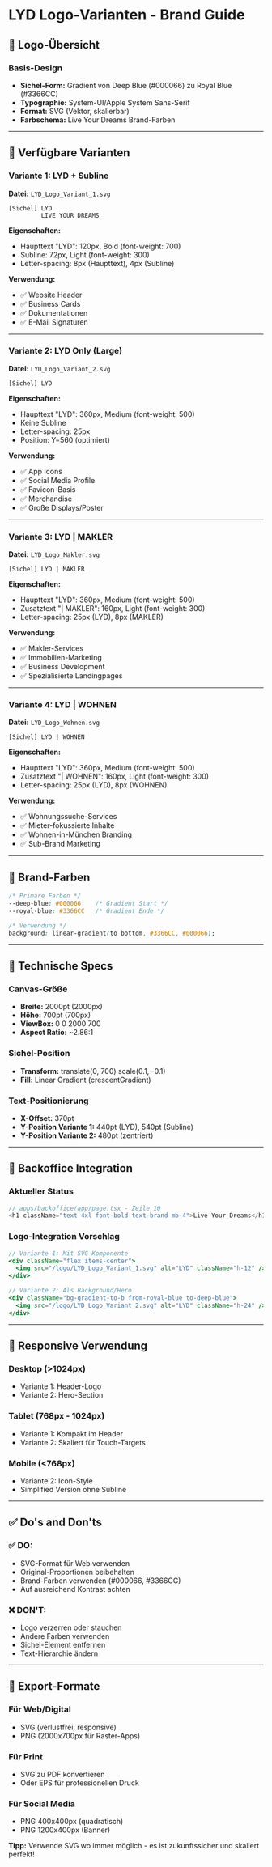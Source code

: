 # LYD Logo-Varianten - Brand Guide

## 🎨 Logo-Übersicht

### **Basis-Design**
- **Sichel-Form:** Gradient von Deep Blue (#000066) zu Royal Blue (#3366CC)
- **Typographie:** System-UI/Apple System Sans-Serif
- **Format:** SVG (Vektor, skalierbar)
- **Farbschema:** Live Your Dreams Brand-Farben

---

## 📁 Verfügbare Varianten

### **Variante 1: LYD + Subline**
**Datei:** `LYD_Logo_Variant_1.svg`
```
[Sichel] LYD
         LIVE YOUR DREAMS
```
**Eigenschaften:**
- Haupttext "LYD": 120px, Bold (font-weight: 700)
- Subline: 72px, Light (font-weight: 300)
- Letter-spacing: 8px (Haupttext), 4px (Subline)

**Verwendung:**
- ✅ Website Header
- ✅ Business Cards 
- ✅ Dokumentationen
- ✅ E-Mail Signaturen

---

### **Variante 2: LYD Only (Large)**
**Datei:** `LYD_Logo_Variant_2.svg`
```
[Sichel] LYD
```
**Eigenschaften:**
- Haupttext "LYD": 360px, Medium (font-weight: 500)
- Keine Subline
- Letter-spacing: 25px
- Position: Y=560 (optimiert)

**Verwendung:**
- ✅ App Icons
- ✅ Social Media Profile
- ✅ Favicon-Basis
- ✅ Merchandise
- ✅ Große Displays/Poster

---

### **Variante 3: LYD | MAKLER**
**Datei:** `LYD_Logo_Makler.svg`
```
[Sichel] LYD | MAKLER
```
**Eigenschaften:**
- Haupttext "LYD": 360px, Medium (font-weight: 500)
- Zusatztext "| MAKLER": 160px, Light (font-weight: 300)
- Letter-spacing: 25px (LYD), 8px (MAKLER)

**Verwendung:**
- ✅ Makler-Services
- ✅ Immobilien-Marketing
- ✅ Business Development
- ✅ Spezialisierte Landingpages

---

### **Variante 4: LYD | WOHNEN**
**Datei:** `LYD_Logo_Wohnen.svg`
```
[Sichel] LYD | WOHNEN
```
**Eigenschaften:**
- Haupttext "LYD": 360px, Medium (font-weight: 500)
- Zusatztext "| WOHNEN": 160px, Light (font-weight: 300)
- Letter-spacing: 25px (LYD), 8px (WOHNEN)

**Verwendung:**
- ✅ Wohnungssuche-Services
- ✅ Mieter-fokussierte Inhalte
- ✅ Wohnen-in-München Branding
- ✅ Sub-Brand Marketing

---

## 🎯 Brand-Farben

```css
/* Primäre Farben */
--deep-blue: #000066    /* Gradient Start */
--royal-blue: #3366CC   /* Gradient Ende */

/* Verwendung */
background: linear-gradient(to bottom, #3366CC, #000066);
```

---

## 📐 Technische Specs

### **Canvas-Größe**
- **Breite:** 2000pt (2000px)
- **Höhe:** 700pt (700px)  
- **ViewBox:** 0 0 2000 700
- **Aspect Ratio:** ~2.86:1

### **Sichel-Position**
- **Transform:** translate(0, 700) scale(0.1, -0.1)
- **Fill:** Linear Gradient (crescentGradient)

### **Text-Positionierung**
- **X-Offset:** 370pt
- **Y-Position Variante 1:** 440pt (LYD), 540pt (Subline)  
- **Y-Position Variante 2:** 480pt (zentriert)

---

## 🚀 Backoffice Integration

### **Aktueller Status**
```typescript
// apps/backoffice/app/page.tsx - Zeile 10
<h1 className="text-4xl font-bold text-brand mb-4">Live Your Dreams</h1>
```

### **Logo-Integration Vorschlag**
```jsx
// Variante 1: Mit SVG Komponente
<div className="flex items-center">
  <img src="/logo/LYD_Logo_Variant_1.svg" alt="LYD" className="h-12" />
</div>

// Variante 2: Als Background/Hero
<div className="bg-gradient-to-b from-royal-blue to-deep-blue">
  <img src="/logo/LYD_Logo_Variant_2.svg" alt="LYD" className="h-24" />
</div>
```

---

## 📱 Responsive Verwendung

### **Desktop (>1024px)**
- Variante 1: Header-Logo
- Variante 2: Hero-Section

### **Tablet (768px - 1024px)** 
- Variante 1: Kompakt im Header
- Variante 2: Skaliert für Touch-Targets

### **Mobile (<768px)**
- Variante 2: Icon-Style
- Simplified Version ohne Subline

---

## ✅ Do's and Don'ts

### **✅ DO:**
- SVG-Format für Web verwenden
- Original-Proportionen beibehalten
- Brand-Farben verwenden (#000066, #3366CC)
- Auf ausreichend Kontrast achten

### **❌ DON'T:**
- Logo verzerren oder stauchen
- Andere Farben verwenden
- Sichel-Element entfernen
- Text-Hierarchie ändern

---

## 🔄 Export-Formate

### **Für Web/Digital**
- SVG (verlustfrei, responsive)
- PNG (2000x700px für Raster-Apps)

### **Für Print**
- SVG zu PDF konvertieren
- Oder EPS für professionellen Druck

### **Für Social Media**
- PNG 400x400px (quadratisch)
- PNG 1200x400px (Banner)

**Tipp:** Verwende SVG wo immer möglich - es ist zukunftssicher und skaliert perfekt!
